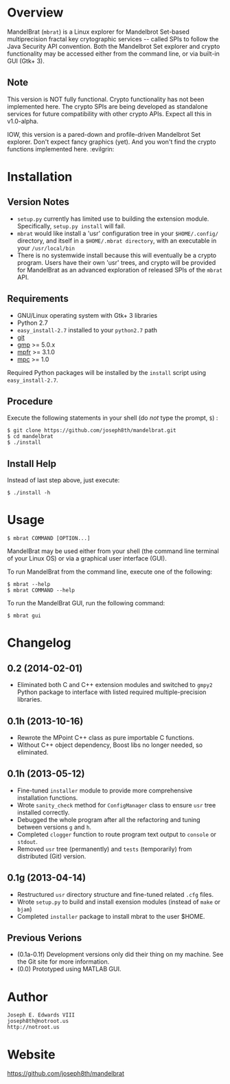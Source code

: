 Overview
========

MandelBrat (`mbrat`) is a Linux explorer for Mandelbrot Set-based multiprecision fractal key crytographic services -- called SPIs to follow the Java Security API convention. Both the Mandelbrot Set explorer and crypto functionality may be accessed either from the command line, or via built-in GUI (Gtk+ 3).

Note
----

This version is NOT fully functional. Crypto functionality has not been implemented here. The crypto SPIs are being developed as standalone services for future compatibility with other crypto APIs. Expect all this in v1.0-alpha.

IOW, this version is a pared-down and profile-driven Mandelbrot Set explorer. Don't expect fancy graphics (yet). And you won't find the crypto functions implemented here. :evilgrin:


Installation
============

Version Notes
-------------

- `setup.py` currently has limited use to building the extension module. Specifically, `setup.py install` will fail.
- `mbrat` would like install a 'usr' configuration tree in your `$HOME/.config/` directory, and itself in a `$HOME/.mbrat directory`, with an executable in your `/usr/local/bin`
- There is no systemwide install because this will eventually be a crypto program. Users have their own 'usr' trees, and crypto will be provided for MandelBrat as an advanced exploration of released SPIs of the `mbrat` API.

Requirements
------------

- GNU/Linux operating system with Gtk+ 3 libraries
- Python 2.7
- `easy_install-2.7` installed to your `python2.7` path
- [git](http://git-scm.com/download/linux)
- [gmp](http://gmplib.org/) >= 5.0.x
- [mpfr](http://www.mpfr.org/mpfr-current/#download) >= 3.1.0
- [mpc]() >= 1.0

Required Python packages will be installed by the `install` script using `easy_install-2.7`.

Procedure
---------

Execute the following statements in your shell (do _not_ type the prompt, `$`) :

    $ git clone https://github.com/joseph8th/mandelbrat.git
    $ cd mandelbrat
    $ ./install

Install Help
------------

Instead of last step above, just execute:

    $ ./install -h


Usage
=====

    $ mbrat COMMAND [OPTION...]

MandelBrat may be used either from your shell (the command line terminal of your Linux OS) or via a graphical user interface (GUI).

To run MandelBrat from the command line, execute one of the following:

    $ mbrat --help
    $ mbrat COMMAND --help

To run the MandelBrat GUI, run the following command:

    $ mbrat gui 


Changelog
=========

0.2 (2014-02-01)
-----------------

- Eliminated both C and C++ extension modules and switched to `gmpy2` Python package to interface with listed
  required multiple-precision libraries.

0.1h (2013-10-16)
-----------------

- Rewrote the MPoint C++ class as pure importable C functions.
- Without C++ object dependency, Boost libs no longer needed, so eliminated.

0.1h (2013-05-12)
-----------------

- Fine-tuned `installer` module to provide more comprehensive installation functions.
- Wrote `sanity_check` method for `ConfigManager` class to ensure `usr` tree installed correctly.
- Debugged the whole program after all the refactoring and tuning between versions `g` and `h`.
- Completed `clogger` function to route program text output to `console` or `stdout`.
- Removed `usr` tree (permanently) and `tests` (temporarily) from distributed (Git) version.

0.1g (2013-04-14)
-----------------

- Restructured `usr` directory structure and fine-tuned related `.cfg` files.
- Wrote `setup.py` to build and install exension modules (instead of `make` or `bjam`)
- Completed `installer` package to install mbrat to the user $HOME.

Previous Verions
----------------

- (0.1a-0.1f) Development versions only did their thing on my machine. See the Git site for more information.
- (0.0) Prototyped using MATLAB GUI.


Author
======

    Joseph E. Edwards VIII
    joseph8th@notroot.us
    http://notroot.us


Website
=======

https://github.com/joseph8th/mandelbrat